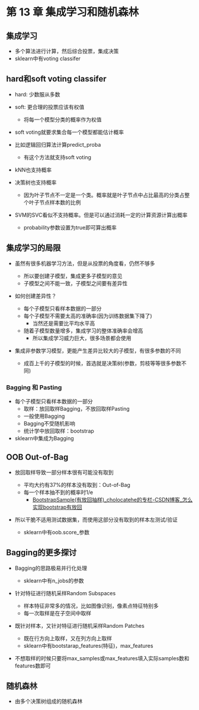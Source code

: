 # 第 13 章 集成学习和随机森林

## 集成学习

- 多个算法进行计算，然后综合投票，集成决策
- sklearn中有voting classifer

## hard和soft voting classifer

- hard: 少数服从多数
- soft: 更合理的投票应该有权值
  - 将每一个模型分类的概率作为权值

- soft voting就要求集合每一个模型都能估计概率
- 比如逻辑回归算法计算predict_proba
  - 有这个方法就支持soft voting

- kNN也支持概率
- 决策树也支持概率
  - 因为叶子节点不一定是一个类。概率就是叶子节点中占比最高的分类占整个叶子节点样本数的比例

- SVM的SVC看似不支持概率。但是可以通过消耗一定的计算资源计算出概率
  - probability参数设置为true即可算出概率

## 集成学习的局限

- 虽然有很多机器学习方法，但是从投票的角度看，仍然不够多
  - 所以要创建子模型，集成更多子模型的意见
  - 子模型之间不能一致，子模型之间要有差异性

- 如何创建差异性？
  - 每个子模型只看样本数据的一部分
  - 每个子模型不需要太高的准确率(因为训练数据集下降了)
    - 当然还是需要比平均水平高
  - 随着子模型数量增多，集成学习的整体准确率会增高
    - 所以集成学习威力巨大，很多场景都会使用

- 集成非参数学习模型，更能产生差异比较大的子模型，有很多参数的不同
  - 成百上千的子模型的时候，首选就是决策树(参数，剪枝等等很多参数不同)

### Bagging 和 Pasting

- 每个子模型只看样本数据的一部分
  - 取样：放回取样Bagging，不放回取样Pasting
  - 一般使用Bagging
  - Bagging不受随机影响
  - 统计学中放回取样：bootstrap
- sklearn中集成为Bagging

## OOB Out-of-Bag

- 放回取样导致一部分样本很有可能没有取到
  - 平均大约有37%的样本没有取到：Out-of-Bag
  - 每一个样本抽不到的概率时1/e
    - [BootstrapSample(有放回抽样)_cholocatehe的专栏-CSDN博客_怎么实现bootstrap有放回](https://blog.csdn.net/cholocatehe/article/details/42130341)

- 所以干脆不适用测试数据集，而使用这部分没有取到的样本左测试/验证
  - sklearn中有oob.score_参数

## Bagging的更多探讨

- Bagging的思路极易并行化处理
  - sklearn中有n_jobs的参数

- 针对特征进行随机采样Random Subspaces
  - 样本特征非常多的情况，比如图像识别，像素点特征特别多
  - 每一次取样是在子空间中取样

- 既针对样本，又针对特征进行随机采样Random Patches
  - 既在行方向上取样，又在列方向上取样
  - sklearn中有bootstarap_features(特征)，max_features

- 不想取样的时候只要将max_samples或max_features填入实际samples数和features数即可

## 随机森林

- 由多个决策树组成的随机森林